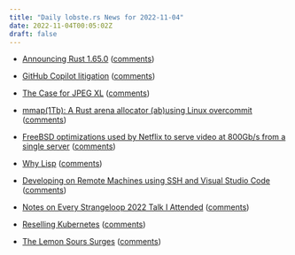 ```yaml
---
title: "Daily lobste.rs News for 2022-11-04"
date: 2022-11-04T00:05:02Z
draft: false
---
```






- [Announcing Rust 1.65.0](https://blog.rust-lang.org/2022/11/03/Rust-1.65.0.html)
  ([comments](https://lobste.rs/s/qojcz4/announcing_rust_1_65_0))



- [GitHub Copilot litigation](https://githubcopilotlitigation.com)
  ([comments](https://lobste.rs/s/ukgknn/github_copilot_litigation))



- [The Case for JPEG XL](https://cloudinary.com/blog/the-case-for-jpeg-xl)
  ([comments](https://lobste.rs/s/ibbboy/case_for_jpeg_xl))



- [mmap(1Tb): A Rust arena allocator (ab)using Linux overcommit](https://vgel.me/posts/mmap-arena-alloc/)
  ([comments](https://lobste.rs/s/zlz6lj/mmap_1tb_rust_arena_allocator_ab_using))



- [FreeBSD optimizations used by Netflix to serve video at 800Gb/s from a single server](https://people.freebsd.org/~gallatin/talks/euro2022.pdf)
  ([comments](https://lobste.rs/s/eeg8zk/freebsd_optimizations_used_by_netflix))



- [Why Lisp](https://github.com/naver/lispe/wiki/6.16-Why-Lisp)
  ([comments](https://lobste.rs/s/1nzold/why_lisp))



- [Developing on Remote Machines using SSH and Visual Studio Code](https://code.visualstudio.com/docs/remote/ssh)
  ([comments](https://lobste.rs/s/x1vu8l/developing_on_remote_machines_using_ssh))



- [Notes on Every Strangeloop 2022 Talk I Attended](https://www.hillelwayne.com/post/strangeloop-22/)
  ([comments](https://lobste.rs/s/2mljml/notes_on_every_strangeloop_2022_talk_i))



- [Reselling Kubernetes](https://garrit.xyz/posts/2022-11-03-reselling-managed-kubernetes)
  ([comments](https://lobste.rs/s/fkrulx/reselling_kubernetes))



- [The Lemon Sours Surges](https://computeradsfromthepast.substack.com/p/the-lemon-sours-surges)
  ([comments](https://lobste.rs/s/vflzn5/lemon_sours_surges))


